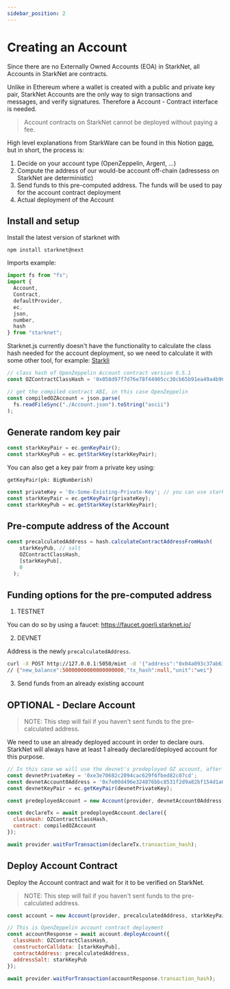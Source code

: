 ```yaml
---
sidebar_position: 2
---
```


# Creating an Account

Since there are no Externally Owned Accounts (EOA) in StarkNet, all Accounts in StarkNet are contracts.

Unlike in Ethereum where a wallet is created with a public and private key pair, StarkNet Accounts are the only way to sign transactions and messages, and verify signatures. Therefore a Account - Contract interface is needed.

> Account contracts on StarkNet cannot be deployed without paying a fee.

High level explanations from StarkWare can be found in this Notion [page](https://starkware.notion.site/Deploy-a-contract-and-an-account-on-StarkNet-ed2fd13301d2414e8223bb72bb90e386), but in short, the process is:

1. Decide on your account type (OpenZeppelin, Argent, ...)
2. Compute the address of our would-be account off-chain (adressess on StarkNet are deterministic)
3. Send funds to this pre-computed address. The funds will be used to pay for the account contract deployment
4. Actual deployment of the Account

## Install and setup

Install the latest version of starknet with

`npm install starknet@next`

Imports example:

```javascript
import fs from "fs";
import {
  Account,
  Contract,
  defaultProvider,
  ec,
  json,
  number,
  hash
} from "starknet";
```

Starknet.js currently doesn't have the functionality to calculate the class hash needed for the account deployment, so we need to calculate it with some other tool, for example: [Starkli](https://github.com/xJonathanLEI/starkli)

```javascript
// class hash of OpenZeppelin Account contract version 0.5.1
const OZContractClassHash = '0x058d97f7d76e78f44905cc30cb65b91ea49a4b908a76703c54197bca90f81773';
```

```javascript
// get the compiled contract ABI, in this case OpenZeppelin
const compiledOZAccount = json.parse(
  fs.readFileSync("./Account.json").toString("ascii")
);
```

## Generate random key pair

```javascript
const starkKeyPair = ec.genKeyPair();
const starkKeyPub = ec.getStarkKey(starkKeyPair);
```

You can also get a key pair from a private key using:

`getKeyPair(pk: BigNumberish)`

```javascript
const privateKey = '0x-Some-Existing-Private-Key'; // you can use stark.randomAddress();
const starkKeyPair = ec.getKeyPair(privateKey);
const starkKeyPub = ec.getStarkKey(starkKeyPair);
```

## Pre-compute address of the Account

```javascript
const precalculatedAddress = hash.calculateContractAddressFromHash(
    starkKeyPub, // salt
    OZContractClassHash,
    [starkKeyPub],
    0
  );
```

## Funding options for the pre-computed address

1. TESTNET

You can do so by using a faucet: https://faucet.goerli.starknet.io/

2. DEVNET

Address is the newly `precalculatedAddress`.

```bash
curl -X POST http://127.0.0.1:5050/mint -d '{"address":"0x04a093c37ab61065d001550089b1089922212c60b34e662bb14f2f91faee2979","amount":50000000000000000000,"lite":true}' -H "Content-Type:application/json"
// {"new_balance":50000000000000000000,"tx_hash":null,"unit":"wei"}
```

3. Send funds from an already existing account

## OPTIONAL - Declare Account

> NOTE: This step will fail if you haven't sent funds to the pre-calculated address.

We need to use an already deployed account in order to declare ours. StarkNet will always have at least 1 already declared/deployed account for this purpose.

```javascript
// In this case we will use the devnet's predeployed OZ account, after you start the devnet with: `starknet-devnet --seed 0`
const devnetPrivateKey = '0xe3e70682c2094cac629f6fbed82c07cd';
const devnetAccount0Address = '0x7e00d496e324876bbc8531f2d9a82bf154d1a04a50218ee74cdd372f75a551a';
const devnetKeyPair = ec.getKeyPair(devnetPrivateKey);

const predeployedAccount = new Account(provider, devnetAccount0Address, devnetKeyPair);

const declareTx = await predeployedAccount.declare({
  classHash: OZContractClassHash,
  contract: compiledOZAccount
});

await provider.waitForTransaction(declareTx.transaction_hash);
```

## Deploy Account Contract

Deploy the Account contract and wait for it to be verified on StarkNet.

> NOTE: This step will fail if you haven't sent funds to the pre-calculated address.

```javascript
const account = new Account(provider, precalculatedAddress, starkKeyPair);

// This is OpenZeppelin account contract deployment
const accountResponse = await account.deployAccount({
  classHash: OZContractClassHash,
  constructorCalldata: [starkKeyPub],
  contractAddress: precalculatedAddress,
  addressSalt: starkKeyPub
});

await provider.waitForTransaction(accountResponse.transaction_hash);
```

